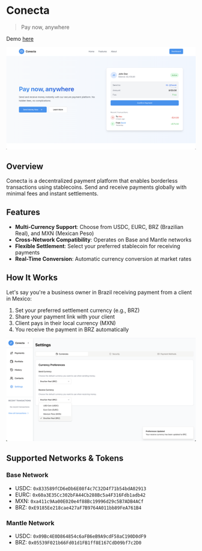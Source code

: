 # Conecta

> Pay now, anywhere

Demo [here](https://conecta-y6it.vercel.app/)

![landing](./assets/Landing.png)

## Overview

Conecta is a decentralized payment platform that enables borderless transactions using stablecoins. Send and receive payments globally with minimal fees and instant settlements.

## Features

- **Multi-Currency Support**: Choose from USDC, EURC, BRZ (Brazilian Real), and MXN (Mexican Peso)
- **Cross-Network Compatibility**: Operates on Base and Mantle networks
- **Flexible Settlement**: Select your preferred stablecoin for receiving payments
- **Real-Time Conversion**: Automatic currency conversion at market rates

## How It Works

Let's say you're a business owner in Brazil receiving payment from a client in Mexico:

1. Set your preferred settlement currency (e.g., BRZ)
2. Share your payment link with your client
3. Client pays in their local currency (MXN)
4. You receive the payment in BRZ automatically

![currency](./assets/CurrencySettings.png)

## Supported Networks & Tokens

### Base Network
- USDC: `0x833589fCD6eDb6E08f4c7C32D4f71b54bdA02913`
- EURC: `0x60a3E35Cc302bFA44Cb288Bc5a4F316Fdb1adb42`
- MXN: `0xa411c9Aa00E020e4f88Bc19996d29c5B7ADB4ACf`
- BRZ: `0xE9185Ee218cae427aF7B9764A011bb89FeA761B4`

### Mantle Network
- USDC: `0x09Bc4E0D864854c6aFB6eB9A9cdF58aC190D0dF9`
- BRZ: `0x05539F021b66Fd01d1FB1ff8E167CdD09bf7c2D0`
